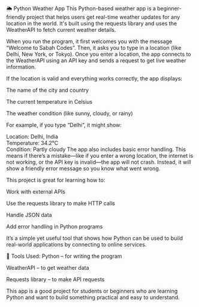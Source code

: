 🌦️ Python Weather App
This Python-based weather app is a beginner-friendly project that helps users get real-time weather updates for any location in the world. It's built using the requests library and uses the WeatherAPI to fetch current weather details.

When you run the program, it first welcomes you with the message “Welcome to Sabah Codes”. Then, it asks you to type in a location (like Delhi, New York, or Tokyo). Once you enter a location, the app connects to the WeatherAPI using an API key and sends a request to get live weather information.

If the location is valid and everything works correctly, the app displays:

The name of the city and country

The current temperature in Celsius

The weather condition (like sunny, cloudy, or rainy)

For example, if you type “Delhi”, it might show:

Location: Delhi, India  
Temperature: 34.2°C  
Condition: Partly cloudy
The app also includes basic error handling. This means if there’s a mistake—like if you enter a wrong location, the internet is not working, or the API key is invalid—the app will not crash. Instead, it will show a friendly error message so you know what went wrong.

This project is great for learning how to:

Work with external APIs

Use the requests library to make HTTP calls

Handle JSON data

Add error handling in Python programs

It’s a simple yet useful tool that shows how Python can be used to build real-world applications by connecting to online services.

🔧 Tools Used:
Python – for writing the program

WeatherAPI – to get weather data

Requests library – to make API requests

This app is a good project for students or beginners who are learning Python and want to build something practical and easy to understand.
